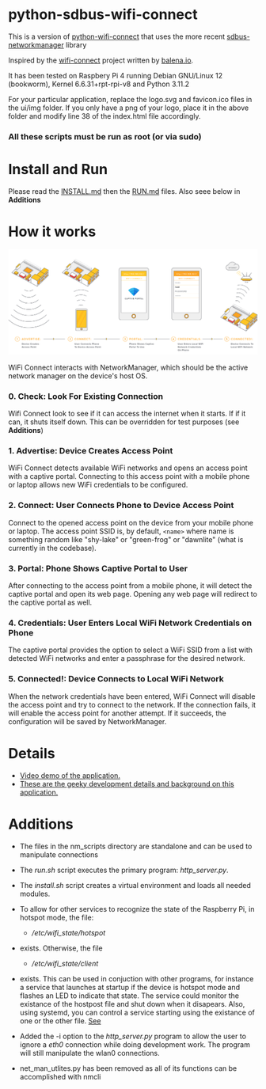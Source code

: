 # python-sdbus-wifi-connect
This is a version of [python-wifi-connect](https://github.com/OpenAgricultureFoundation/python-wifi-connect.git) that uses the more recent [sdbus-networkmanager](https://github.com/python-sdbus/python-sdbus-networkmanager.git) library

Inspired by the [wifi-connect](https://github.com/balena-io/wifi-connect) project written by [balena.io](https://www.balena.io/).  

It has been tested on Raspbery Pi 4 running  Debian GNU/Linux 12 (bookworm), Kernel 6.6.31+rpt-rpi-v8 and Python 3.11.2

For your particular application, replace the logo.svg and favicon.ico files in the ui/img folder.  If you only have a png of your logo, place it in the above folder and modify line 38 of the index.html file accordingly.

### All these scripts must be run as root (or via sudo)

# Install and Run

Please read the [INSTALL.md](INSTALL.md) then the [RUN.md](RUN.md) files.  Also seee below in **Additions**


# How it works
![How it works](./docs/images/how-it-works.png?raw=true)

WiFi Connect interacts with NetworkManager, which should be the active network manager on the device's host OS.

### 0. Check: Look For Existing Connection

Wifi Connect look to see if it can access the internet when it starts.   If if it can, it shuts itself down.  This can be overridden for test purposes (see **Additions**)

### 1. Advertise: Device Creates Access Point

WiFi Connect detects available WiFi networks and opens an access point with a captive portal. Connecting to this access point with a mobile phone or laptop allows new WiFi credentials to be configured.

### 2. Connect: User Connects Phone to Device Access Point

Connect to the opened access point on the device from your mobile phone or laptop. The access point SSID is, by default, `<name>` where name is something random like "shy-lake" or "green-frog" or "dawnlite" (what is currently in the codebase). 

### 3. Portal: Phone Shows Captive Portal to User

After connecting to the access point from a mobile phone, it will detect the captive portal and open its web page. Opening any web page will redirect to the captive portal as well.

### 4. Credentials: User Enters Local WiFi Network Credentials on Phone

The captive portal provides the option to select a WiFi SSID from a list with detected WiFi networks and enter a passphrase for the desired network.

### 5. Connected!: Device Connects to Local WiFi Network

When the network credentials have been entered, WiFi Connect will disable the access point and try to connect to the network. If the connection fails, it will enable the access point for another attempt. If it succeeds, the configuration will be saved by NetworkManager.

# Details
* [Video demo of the application.](https://www.youtube.com/watch?v=TN7jXMmKV50)
* [These are the geeky development details and background on this application.](docs/details.md)

# Additions

- The files in the nm_scripts directory are standalone and can be used to manipulate connections
- The *run.sh* script executes the primary program: *http_server.py*.
- The *install.sh* script creates a virtual environment and loads all needed modules.

- To allow for other services to recognize the state of the Raspberry Pi, in hotspot mode, the file:

  - */etc/wifi_state/hotspot*

- exists.  Otherwise, the file

  - */etc/wifi_state/client*

- exists.   This can be used in conjuction with other programs, for instance a  service that launches at startup if the device is hotspot mode and flashes an LED to indicate that state.   The service could monitor the existance of the hostpost file and shut down when it disapears.   Also, using systemd, you can control a service starting using the existance of one or the other file. [See](https://serverfault.com/questions/767415/start-systemd-service-conditionally)

- Added the -i option to the *http_server.py* program to allow the user to ignore a *eth0* connection while doing 
development work.  The program will still manipulate the wlan0 connections.

- net_man_utlites.py has been removed as all of its functions can be accomplished with nmcli



